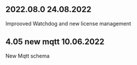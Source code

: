 ## 2022.08.0 24.08.2022 
Improoved Watchdog and new license management
## 4.05 new mqtt 10.06.2022 
New Mqtt schema